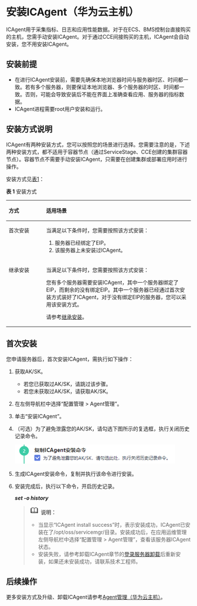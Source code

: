 # 安装ICAgent（华为云主机）<a name="aom_02_002301"></a>

ICAgent用于采集指标、日志和应用性能数据。对于在ECS、BMS控制台直接购买的主机，您需手动安装ICAgent。对于通过CCE间接购买的主机，ICAgent会自动安装，您不用安装ICAgent。

## 安装前提<a name="s09e4ef44770c48209617bb793bb12e54"></a>

-   在进行ICAgent安装前，需要先确保本地浏览器时间与服务器时区、时间都一致。若有多个服务器，则要保证本地浏览器、多个服务器的时区、时间都一致。否则，可能会导致安装后不能在界面上准确查看应用、服务器的指标数据。
-   ICAgent进程需要root用户安装和运行。

## 安装方式说明<a name="s2b4c9d68297049329fe7cdd4885fbfc0"></a>

ICAgent有两种安装方式，您可以按照您的场景进行选择。您需要注意的是，下述两种安装方式，都不适用于容器节点（通过ServiceStage、CCE创建的集群容器节点）。容器节点不需要手动安装ICAgent，只需要在创建集群或部署应用时进行操作。

安装方式见[表1](#td567fa2f6ccc421ca2e6a4b8a51ee8c6)：

**表 1**  安装方式

<a name="td567fa2f6ccc421ca2e6a4b8a51ee8c6"></a>
<table><thead align="left"><tr id="r7097d3d7ea6f44f6834079532fb878e9"><th class="cellrowborder" valign="top" width="20.3%" id="mcps1.2.3.1.1"><p id="a00543c221a544b7b88f63298f371e936"><a name="a00543c221a544b7b88f63298f371e936"></a><a name="a00543c221a544b7b88f63298f371e936"></a>方式</p>
</th>
<th class="cellrowborder" valign="top" width="79.7%" id="mcps1.2.3.1.2"><p id="ab21f48108a7f4e81842d0a30b53bb26f"><a name="ab21f48108a7f4e81842d0a30b53bb26f"></a><a name="ab21f48108a7f4e81842d0a30b53bb26f"></a>适用场景</p>
</th>
</tr>
</thead>
<tbody><tr id="r6003a646dec346d89ba0fb71bfb4c36c"><td class="cellrowborder" valign="top" width="20.3%" headers="mcps1.2.3.1.1 "><p id="a49db8f5a625b43e7a3d42c015767db75"><a name="a49db8f5a625b43e7a3d42c015767db75"></a><a name="a49db8f5a625b43e7a3d42c015767db75"></a>首次安装</p>
</td>
<td class="cellrowborder" valign="top" width="79.7%" headers="mcps1.2.3.1.2 "><p id="acfeeec445cba4229985b849a069c2f82"><a name="acfeeec445cba4229985b849a069c2f82"></a><a name="acfeeec445cba4229985b849a069c2f82"></a>当满足以下条件时，您需要按照该方式安装：</p>
<a name="o6d4dabb4e6e34e0eb034e404138f221c"></a><a name="o6d4dabb4e6e34e0eb034e404138f221c"></a><ol id="o6d4dabb4e6e34e0eb034e404138f221c"><li>服务器已经绑定了EIP。</li><li>该服务器上未安装过ICAgent。</li></ol>
</td>
</tr>
<tr id="rfc682cc73dd24a7e98bd1f20fd46a24e"><td class="cellrowborder" valign="top" width="20.3%" headers="mcps1.2.3.1.1 "><p id="abb2d78de36dc42e3bc0507c474b40bd8"><a name="abb2d78de36dc42e3bc0507c474b40bd8"></a><a name="abb2d78de36dc42e3bc0507c474b40bd8"></a>继承安装</p>
</td>
<td class="cellrowborder" valign="top" width="79.7%" headers="mcps1.2.3.1.2 "><p id="ab9ed7f2f42d142dab2391213ac17681e"><a name="ab9ed7f2f42d142dab2391213ac17681e"></a><a name="ab9ed7f2f42d142dab2391213ac17681e"></a>当满足以下条件时，您需要按照该方式安装：</p>
<p id="a66d8b62db3e140d7adb0d0016eb24896"><a name="a66d8b62db3e140d7adb0d0016eb24896"></a><a name="a66d8b62db3e140d7adb0d0016eb24896"></a>您有多个服务器需要安装ICAgent，其中一个服务器绑定了EIP，而剩余的没有绑定EIP。其中一个服务器已经通过首次安装方式装好了ICAgent，对于没有绑定EIP的服务器，您可以采用该安装方式。</p>
<p id="p1542611457013"><a name="p1542611457013"></a><a name="p1542611457013"></a>请参考<a href="安装ICAgent.md#section490015619361">继承安装</a>。</p>
</td>
</tr>
</tbody>
</table>

## 首次安装<a name="section12550163711538"></a>

您申请服务器后，首次安装ICAgent，需执行如下操作：

1.  获取AK/SK。
    -   若您已获取过AK/SK，请跳过该步骤。
    -   若您未获取过AK/SK，请获取AK/SK。

2.  在左侧导航栏中选择“配置管理 \> Agent管理”。
3.  单击“安装ICAgent”。
4.  （可选）为了避免泄露您的AK/SK，请勾选下图所示的复选框，执行关闭历史记录命令。

    ![](figures/zh-cn_image_0000001086353480.png)

5.  生成ICAgent安装命令，复制并执行该命令进行安装。
6.  安装完成后，执行以下命令，开启历史记录。

    **_set -o history_**

    >![](public_sys-resources/icon-note.gif) **说明：** 
    >-   当显示“ICAgent install success”时，表示安装成功，ICAgent已安装在了/opt/oss/servicemgr/目录。安装成功后，在应用运维管理左侧导航栏中选择“配置管理 \> Agent管理”，查看该服务器ICAgent状态。
    >-   安装失败，请参考卸载ICAgent章节的[登录服务器卸载](卸载ICAgent.md#section1218782615374)后重新安装，如果还未安装成功，请联系技术工程师。


## 后续操作<a name="section11142226119"></a>

更多安装方式及升级、卸载ICAgent请参考[Agent管理（华为云主机）](Agent管理（华为云主机）.md)。

